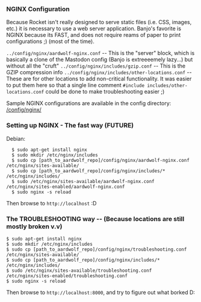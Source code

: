 ### NGINX Configuration
Because Rocket isn't really designed to serve static files (i.e. CSS, images, etc.) it is necessary to use a web server application.  Banjo's favorite is NGINX because its FAST, and does not require reams of paper to print configurations ;) (most of the time).<br />

`../config/nginx/aardwolf-nginx.conf` -- This is the "server" block, which is basically a clone of the Mastodon config (Banjo is extreeeemely lazy...) but without all the "cruft"
`../config/nginx/includes/gzip.conf`  -- This is the GZIP compression info
`../config/nginx/includes/other-locations.conf` -- These are for other locations to add non-critical functionality.  It was easier to put them here so that a single line comment `#include includes/other-locations.conf` could be done to make troubleshooting easier ;)

Sample NGINX configurations are available in the config directory:
[/config/nginx/](/config/nginx/)


### Setting up NGINX - The fast way (FUTURE)
Debian:

```
  $ sudo apt-get install nginx
  $ sudo mkdir /etc/nginx/includes
  $ sudo cp [path_to_aardwolf_repo]/config/nginx/aardwolf-nginx.conf /etc/nginx/sites-available/
  $ sudo cp [path_to_aardwolf_repo]/config/nginx/includes/* /etc/nginx/includes/
  $ sudo /etc/nginx/sites-available/aardwolf-nginx.conf /etc/nginx/sites-enabled/aardwolf-nginx.conf
  $ sudo nginx -s reload
```
Then browse to `http://localhost` :D


### The TROUBLESHOOTING way -- (Because locations are still mostly broken v.v)
```
$ sudo apt-get install nginx
$ sudo mkdir /etc/nginx/includes
$ sudo cp [path_to_aardwolf_repo]/config/nginx/troubleshooting.conf /etc/nginx/sites-available/
$ sudo cp [path_to_aardwolf_repo]/config/nginx/includes/* /etc/nginx/includes/
$ sudo /etc/nginx/sites-available/troubleshooting.conf /etc/nginx/sites-enabled/troubleshooting.conf
$ sudo nginx -s reload
```

Then browse to `http://localhost:8000`, and try to figure out what borked D:
